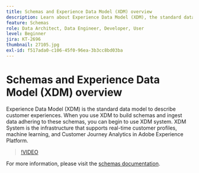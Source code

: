 ```yaml
---
title: Schemas and Experience Data Model (XDM) overview
description: Learn about Experience Data Model (XDM), the standard data model to describe customer experiences.
feature: Schemas
role: Data Architect, Data Engineer, Developer, User
level: Beginner
jira: KT-2696
thumbnail: 27105.jpg
exl-id: f517ada0-c106-45f0-96ea-3b3cc8bd03ba
---
```

# Schemas and Experience Data Model (XDM) overview

Experience Data Model (XDM) is the standard data model to describe customer experiences. When you use XDM to build schemas and ingest data adhering to these schemas, you can begin to use XDM system. XDM System is the infrastructure that supports real-time customer profiles, machine learning, and Customer Journey Analytics in Adobe Experience Platform.

>[!VIDEO](https://video.tv.adobe.com/v/27105?quality=12&learn=on)

For  more information, please visit the [schemas documentation](https://experienceleague.adobe.com/docs/experience-platform/xdm/home.html).
